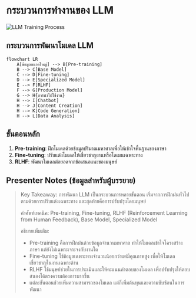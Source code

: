 # กระบวนการทำงานของ LLM

![LLM Training Process](https://www.google.com/search?q=large+language+model+training+process+illustration&tbm=isch)

## กระบวนการพัฒนาโมเดล LLM

```mermaid
flowchart LR
    A[ข้อมูลขนาดใหญ่] --> B[Pre-training]
    B --> C[Base Model]
    C --> D[Fine-tuning]
    D --> E[Specialized Model]
    E --> F[RLHF]
    F --> G[Production Model]
    G --> H{การนำไปใช้งาน}
    H --> I[Chatbot]
    H --> J[Content Creation]
    H --> K[Code Generation]
    H --> L[Data Analysis]
```

## ขั้นตอนหลัก
1. **Pre-training**: ฝึกโมเดลด้วยข้อมูลปริมาณมหาศาลเพื่อให้เข้าใจพื้นฐานของภาษา
2. **Fine-tuning**: ปรับแต่งโมเดลให้เชี่ยวชาญงานหรือโดเมนเฉพาะทาง
3. **RLHF**: พัฒนาโมเดลต่อยอดจากข้อเสนอแนะของมนุษย์

## Presenter Notes (ข้อมูลสำหรับผู้บรรยาย)

> Key Takeaway: การพัฒนา LLM เป็นกระบวนการหลายขั้นตอน เริ่มจากการฝึกฝนทั่วไป ตามด้วยการปรับแต่งเฉพาะทาง และสุดท้ายคือการปรับปรุงโดยมนุษย์
>
> คำศัพท์เทคนิค: Pre-training, Fine-tuning, RLHF (Reinforcement Learning from Human Feedback), Base Model, Specialized Model
>
> อธิบายเพิ่มเติม:
> - Pre-training คือการฝึกฝนด้วยข้อมูลจำนวนมหาศาล ทำให้โมเดลเข้าใจโครงสร้างภาษา แต่ยังไม่เฉพาะเจาะจงกับงานใด
> - Fine-tuning ใช้ข้อมูลเฉพาะทางจำนวนน้อยกว่าแต่มีคุณภาพสูง เพื่อให้โมเดลเชี่ยวชาญในงานเฉพาะด้าน
> - RLHF ใช้มนุษย์ช่วยในการประเมินและให้คะแนนคำตอบของโมเดล เพื่อปรับปรุงให้ตอบสนองได้ตรงความต้องการมากขึ้น
> - แต่ละขั้นตอนช่วยเพิ่มความสามารถของโมเดล แต่ก็เพิ่มต้นทุนและความซับซ้อนในการพัฒนา

